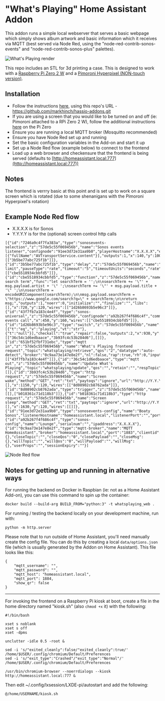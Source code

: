 # "What's Playing" Home Assistant Addon

This addon runs a simple local webserver that serves a basic webpage which simply shows album artwork and basic information which it receives via MQTT (best served via Node Red, using the "node-red-contrib-sonos-events" and "node-red-contrib-sonos-plus" palettes).

![What's Playing render](https://images.squarespace-cdn.com/content/636e179a0d1d302f2775a005/3c124a5f-0efb-46a9-96c0-b2a209aa67f7/Scene_230321_3.png?content-type=image%2Fpng)

This repo includes an STL for 3d printing a case. This is designed to work with a [Raspberry Pi Zero 2 W](https://www.raspberrypi.com/products/raspberry-pi-zero-2-w/) and a [Pimoroni Hyperpixel (NON-touch version)](https://shop.pimoroni.com/products/hyperpixel-4-square?variant=30138251477075).

## Installation

- Follow the instructions [here](https://www.home-assistant.io/common-tasks/os#installing-third-party-add-ons), using this repo's URL - https://github.com/markhinch/hassio-addons.git
- If you are using a screen that you would like to be turned on and off (ie: Pimoroni attached to a RPi Zero 2 W), follow the additional instructions  [here](https://github.com/markhinch/pimoroni-commands/) on the Pi Zero
- Ensure you are running a local MQTT broker (Mosquitto recommended)
- Ensure you have Node Red set up and running
- Set the basic configuration variables in the Add-on and start it up
- Set up a Node Red flow (example below) to connect to the frontend
- Load up a web browser and checkensure that the frontend is being served (defaults to [http://homeassistant.local:777](http://homeassistant.local:777))

## Notes

The frontend is verrry basic at this point and is set up to work on a square screen which is rotated (due to some shenanigans with the Pimoroni Hyperpixel's rotation)

## Example Node Red flow

- X.X.X.X is for Sonos
- Y.Y.Y.Y is for the (optional) screen control http calls

```
[{"id":"7246a9c4f7fa383a","type":"sonosevents-selection","z":"57de5c55f069456b","name":"Sonos events listener","confignode":"91ee3d72e31aa9b0","playerHostname":"X.X.X.X","events":[{"fullName":"AVTransportService.content"}],"outputs":1,"x":140,"y":100,"wires":[["3b5be77abc725f1b"]]},{"id":"3b5be77abc725f1b","type":"delay","z":"57de5c55f069456b","name":"Rate limit","pauseType":"rate","timeout":"5","timeoutUnits":"seconds","rate":"1","nbRateUnits":"1","rateUnits":"second","randomFirst":"1","randomLast":"5","randomUnits":"seconds","drop":true,"allowrate":false,"outputs":1,"x":420,"y":100,"wires":[["cbe5518934cbbfd5"]]},{"id":"cbe5518934cbbfd5","type":"function","z":"57de5c55f069456b","name":"Generate search term","func":"let searchTerm = '';\n\nsearchTerm += '\"' + msg.payload.artist + '\" ';\nsearchTerm += '\"' + msg.payload.title + '\" ';\n\nsearchTerm = encodeURIComponent(searchTerm);\n\nmsg.payload.searchTerm = \"https://www.google.com/search?q=\" + searchTerm;\n\nreturn msg;","outputs":1,"noerr":0,"initialize":"","finalize":"","libs":[],"x":720,"y":120,"wires":[["1d26b8693b5e96c3"]]},{"id":"43f7fb7a183c4e4f","type":"sonos-universal","z":"57de5c55f069456b","confignode":"a92b267f4f686c4f","command":"group.get.trackplus","state":"","stateType":"str","avoidCheckPlayerAvailability":false,"name":"Sonos events call","x":450,"y":160,"wires":[["cbe5518934cbbfd5"]]},{"id":"1d26b8693b5e96c3","type":"switch","z":"57de5c55f069456b","name":"","property":"payload.playbackstate","propertyType":"msg","rules":[{"t":"eq","v":"playing","vt":"str"},{"t":"null"}],"checkall":"true","repair":false,"outputs":2,"x":930,"y":120,"wires":[["36c54c1d6edbaace","3b93fc4c53b284d6"],[]]},{"id":"651bf52fbf731ebc","type":"mqtt in","z":"57de5c55f069456b","name":"What's Playing frontend request","topic":"whatsplaying/retrieve","qos":"2","datatype":"auto-detect","broker":"0c9aa73e147e8e2f","nl":false,"rap":true,"rh":0,"inputs":0,"x":170,"y":160,"wires":[["43f7fb7a183c4e4f"]]},{"id":"36c54c1d6edbaace","type":"mqtt out","z":"57de5c55f069456b","name":"Update What's Playing","topic":"whatsplaying/update","qos":"","retain":"","respTopic":"","contentType":"","userProps":"","correl":"","expiry":"","broker":"0c9aa73e147e8e2f","x":1180,"y":60,"wires":[]},{"id":"3b93fc4c53b284d6","type":"http request","z":"57de5c55f069456b","name":"Screen wake","method":"GET","ret":"txt","paytoqs":"ignore","url":"http://Y.Y.Y.Y:3000/wake","tls":"","persist":false,"proxy":"","insecureHTTPParser":false,"authType":"","senderr":false,"headers":[],"x":1150,"y":120,"wires":[["8d08902cb8762ada"]]},{"id":"8d08902cb8762ada","type":"trigger","z":"57de5c55f069456b","name":"","op1":"","op2":"","op1type":"pay","op2type":"payl","duration":"30","extend":true,"overrideDelay":true,"units":"min","reset":"","bytopic":"all","topic":"topic","outputs":2,"x":1390,"y":120,"wires":[[],["b018361c71d118b3"]]},{"id":"b018361c71d118b3","type":"http request","z":"57de5c55f069456b","name":"Screen sleep","method":"GET","ret":"txt","paytoqs":"ignore","url":"http://Y.Y.Y.Y:3000/sleep","tls":"","persist":false,"proxy":"","insecureHTTPParser":false,"authType":"","senderr":false,"headers":[],"x":1630,"y":120,"wires":[[]]},{"id":"91ee3d72e31aa9b0","type":"sonosevents-config","name":"Boaty Sonos","listenerHostname":"homeassistant.local","listenerPort":"","portType":"num"},{"id":"a92b267f4f686c4f","type":"sonos-config","name":"Lounge","serialnum":"","ipaddress":"X.X.X.X"},{"id":"0c9aa73e147e8e2f","type":"mqtt-broker","name":"MQTT HomeAssistant","broker":"homeassistant.local","port":"1883","clientid":"","autoConnect":true,"usetls":false,"protocolVersion":"4","keepalive":"60","cleansession":true,"birthTopic":"","birthQos":"0","birthPayload":"","birthMsg":{},"closeTopic":"","closeQos":"0","closePayload":"","closeMsg":{},"willTopic":"","willQos":"0","willPayload":"","willMsg":{},"userProps":"","sessionExpiry":""}]
```

![Node Red flow](https://images.squarespace-cdn.com/content/636e179a0d1d302f2775a005/9e4fb4f7-03c8-4e88-99d3-c559c5cd259b/Screenshot+2023-03-27+135502.png?content-type=image%2Fpng)

## Notes for getting up and running in alternative ways

For running the backend on Docker in Raspbian (ie: not as a Home Assistant Add-on), you can use this command to spin up the container:

`docker build --build-arg BUILD_FROM="python:3" -t whatsplaying_web .`

For running / testing the backend locally on your development machine, run with:

`python -m http.server`

Please note that to run outside of Home Assistant, you'll need manually create the config file. You can do this by creating a local `data/options.json` file (which is usually generated by the Addon on Home Assistant). This file looks like this:

```
{
	"mqtt_username": "",
	"mqtt_password": "",
	"mqtt_host": "homeassistant.local",
	"mqtt_port": 1884,
	"show_qr": false
}
```
---
For invoking the frontend on a Raspberry Pi kiosk at boot, create a file in the home directory named "kiosk.sh" (also `chmod +x` it) with the following:

```
#!/bin/bash

xset s noblank
xset s off
xset -dpms

unclutter -idle 0.5 -root &

sed -i 's/"exited_cleanly":false/"exited_cleanly":true/' /home/$USER/.config/chromium/Default/Preferences
sed -i 's/"exit_type":"Crashed"/"exit_type":"Normal"/' /home/$USER/.config/chromium/Default/Preferences

/usr/bin/chromium-browser --noerrdialogs --kiosk http://homeassistant.local:777 &
```

Then edit ~/.config/lxsession/LXDE-pi/autostart and add the following:

`@/home/USERNAME/kiosk.sh`
